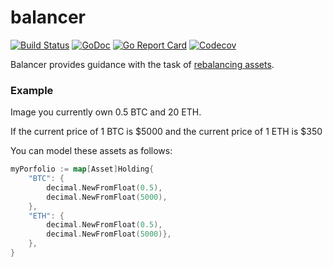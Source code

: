 # balancer
[![Build Status](https://travis-ci.com/pdbrito/balancer.png?branch=master)](https://travis-ci.com/pdbrito/balancer) [![GoDoc](https://godoc.org/github.com/pdbrito/balancer?status.svg)](https://godoc.org/github.com/pdbrito/balancer) [![Go Report Card](https://goreportcard.com/badge/github.com/pdbrito/balancer)](https://goreportcard.com/report/github.com/pdbrito/balancer) [![Codecov](https://codecov.io/gh/pdbrito/balancer/branch/master/graphs/badge.svg)](https://codecov.io/gh/pdbrito/balancer/branch/master/)

Balancer provides guidance with the task of [rebalancing assets](https://en.wikipedia.org/wiki/Rebalancing_investments).

### Example

Image you currently own 0.5 BTC and 20 ETH.

If the current price of 1 BTC is $5000 and the current price of 1 ETH is $350

You can model these assets as follows:
```go
myPorfolio := map[Asset]Holding{
    "BTC": {
        decimal.NewFromFloat(0.5),
        decimal.NewFromFloat(5000),
    },
    "ETH": {
        decimal.NewFromFloat(0.5),
        decimal.NewFromFloat(5000)},
    },
}
```